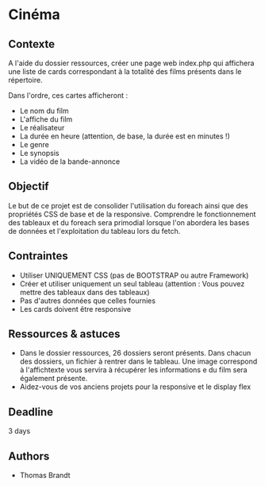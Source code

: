 # Cinéma

## Contexte
A l'aide du dossier ressources, créer une page web index.php qui affichera une liste de cards correspondant à la totalité des films présents dans le répertoire. 

Dans l'ordre, ces cartes afficheront :
   - Le nom du film
   - L'affiche du film
   - Le réalisateur
   - La durée en heure (attention, de base, la durée est en minutes !)
   - Le genre
   - Le synopsis
   - La vidéo de la bande-annonce


## Objectif 
Le but de ce projet est de consolider l'utilisation du foreach ainsi que des propriétés CSS de base et de la responsive. 
Comprendre le fonctionnement des tableaux et du foreach sera primodial lorsque l'on abordera les bases de données et l'exploitation du tableau lors du fetch.


## Contraintes

- Utiliser UNIQUEMENT CSS (pas de BOOTSTRAP ou autre Framework)
- Créer et utiliser uniquement un seul tableau (attention : Vous pouvez mettre des tableaux dans des tableaux)
- Pas d'autres données que celles fournies
- Les cards doivent être responsive 


## Ressources & astuces

- Dans le dossier ressources, 26 dossiers seront présents. Dans chacun des dossiers, un fichier à rentrer dans le tableau. Une image correspond à l'affichtexte vous servira à récupérer les informations e du film sera également présente.
- Aidez-vous de vos anciens projets pour la responsive et le display flex

## Deadline

3 days

## Authors

- Thomas Brandt
